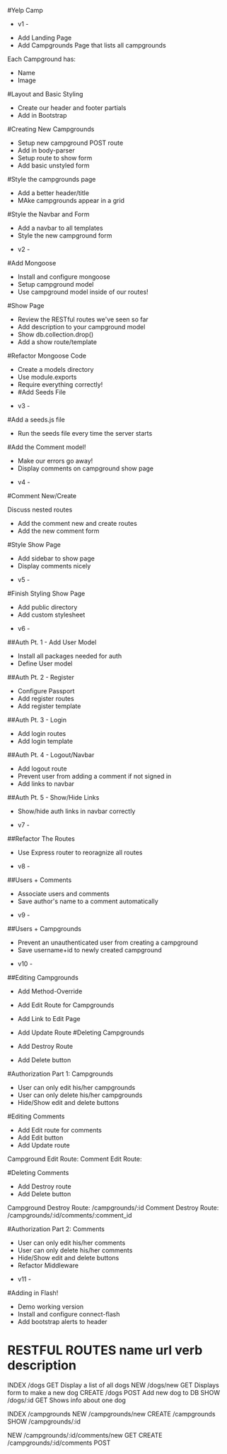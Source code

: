 #Yelp Camp

- v1 -

*  Add Landing Page
*  Add Campgrounds Page that lists all campgrounds

Each Campground has:
* Name
* Image

#Layout and Basic Styling
* Create our header and footer partials
* Add in Bootstrap 

#Creating New Campgrounds
* Setup new campground POST route
* Add in body-parser
* Setup route to show form
* Add basic unstyled form

#Style the campgrounds page
* Add a better header/title
* MAke campgrounds appear in a grid

#Style the Navbar and Form
* Add a navbar to all templates
* Style the new campground form

- v2 - 

#Add Mongoose
* Install and configure mongoose
* Setup campground model
* Use campground model inside of our routes!

#Show Page
* Review the RESTful routes we've seen so far
* Add description to your campground model
* Show db.collection.drop()
* Add a show route/template

#Refactor Mongoose Code

* Create a models directory
* Use module.exports
* Require everything correctly!
* #Add Seeds File

- v3 -

#Add a seeds.js file
* Run the seeds file every time the server starts

#Add the Comment model!
* Make our errors go away!
* Display comments on campground show page

- v4 -

#Comment New/Create

Discuss nested routes
* Add the comment new and create routes
* Add the new comment form

#Style Show Page

* Add sidebar to show page
* Display comments nicely


- v5 -

#Finish Styling Show Page

* Add public directory
* Add custom stylesheet

- v6 -

##Auth Pt. 1 - Add User Model

* Install all packages needed for auth
* Define User model

##Auth Pt. 2 - Register

* Configure Passport
* Add register routes
* Add register template

##Auth Pt. 3 - Login

* Add login routes
* Add login template

##Auth Pt. 4 - Logout/Navbar

* Add logout route
* Prevent user from adding a comment if not signed in
* Add links to navbar

##Auth Pt. 5 - Show/Hide Links

* Show/hide auth links in navbar correctly

- v7 -

##Refactor The Routes

* Use Express router to reoragnize all routes

- v8 -

##Users + Comments
* Associate users and comments
* Save author's name to a comment automatically

- v9 -

##Users + Campgrounds
* Prevent an unauthenticated user from creating a campground
* Save username+id to newly created campground

- v10 -

##Editing Campgrounds

* Add Method-Override
* Add Edit Route for Campgrounds
* Add Link to Edit Page
* Add Update Route
#Deleting Campgrounds

* Add Destroy Route
* Add Delete button

#Authorization Part 1: Campgrounds

* User can only edit his/her campgrounds
* User can only delete his/her campgrounds
* Hide/Show edit and delete buttons

#Editing Comments

* Add Edit route for comments
* Add Edit button
* Add Update route

Campground Edit Route: Comment Edit Route:

#Deleting Comments

* Add Destroy route
* Add Delete button

Campground Destroy Route: /campgrounds/:id 
Comment Destroy Route: /campgrounds/:id/comments/:comment_id

#Authorization Part 2: Comments

* User can only edit his/her comments
* User can only delete his/her comments
* Hide/Show edit and delete buttons
* Refactor Middleware

- v11 - 

#Adding in Flash!

* Demo working version
* Install and configure connect-flash
* Add bootstrap alerts to header

RESTFUL ROUTES
name    url         verb    description
=================================================
INDEX   /dogs       GET     Display a list of all dogs
NEW     /dogs/new   GET     Displays form to make a new dog
CREATE  /dogs       POST    Add new dog to DB
SHOW    /dogs/:id   GET     Shows info about one dog

INDEX   /campgrounds
NEW     /campgrounds/new
CREATE  /campgrounds
SHOW    /campgrounds/:id

NEW     /campgrounds/:id/comments/new   GET
CREATE  /campgrounds/:id/comments       POST